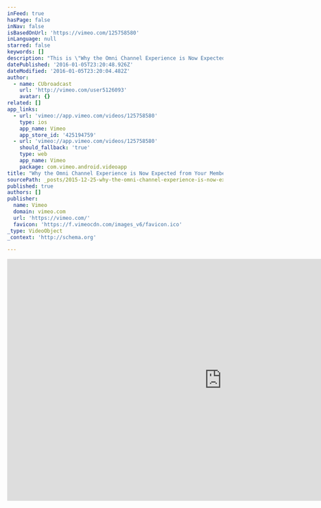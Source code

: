 ```yaml
---
inFeed: true
hasPage: false
inNav: false
isBasedOnUrl: 'https://vimeo.com/125758580'
inLanguage: null
starred: false
keywords: []
description: "This is \"Why the Omni Channel Experience is Now Expected from Your Members -- with Terafina's Boris Grinshpun...\" by on Vimeo, the home for high..."
datePublished: '2016-01-05T23:20:48.926Z'
dateModified: '2016-01-05T23:20:04.482Z'
author:
  - name: CUbroadcast
    url: 'http://vimeo.com/user5126093'
    avatar: {}
related: []
app_links:
  - url: 'vimeo://app.vimeo.com/videos/125758580'
    type: ios
    app_name: Vimeo
    app_store_id: '425194759'
  - url: 'vimeo://app.vimeo.com/videos/125758580'
    should_fallback: 'true'
    type: web
    app_name: Vimeo
    package: com.vimeo.android.videoapp
title: "Why the Omni Channel Experience is Now Expected from Your Members -- with Terafina's Boris Grinshpun..."
sourcePath: _posts/2015-12-25-why-the-omni-channel-experience-is-now-expected-from-your-me.md
published: true
authors: []
publisher:
  name: Vimeo
  domain: vimeo.com
  url: 'https://vimeo.com/'
  favicon: 'https://f.vimeocdn.com/images_v6/favicon.ico'
_type: VideoObject
_context: 'http://schema.org'

---
```

<iframe src="https://cdn.embedly.com/widgets/media.html?src=https%3A%2F%2Fplayer.vimeo.com%2Fvideo%2F125758580&amp;url=https%3A%2F%2Fvimeo.com%2F125758580&amp;image=http%3A%2F%2Fi.vimeocdn.com%2Fvideo%2F515971453_1280.jpg&amp;key=b7d04c9b404c499eba89ee7072e1c4f7&amp;type=text%2Fhtml&amp;schema=vimeo" width="1000" height="563" scrolling="no" frameborder="0" allowfullscreen="allowfullscreen" style=""></iframe>